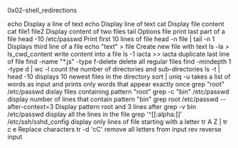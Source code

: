 0x02-shell_redirections

echo 	Display a line of text
echo Display line of text
cat	Display file content
cat file1 file2 Display content of two files
tail Options file	print last part of a file
head -10 /etc/passwd 	Print first 10 lines of file
head -n file | tail -n 1	Displays third line of a file
echo "text" > file	Create new file with text
ls -la > ls_cwd_content	write content into a file
ls -1 iacta >> iacta duplicate last line of file
find -name "*.js" -type f-delete delete all regular files
find -mindepth 1 -type d | wc -l	count the number of directories and sub-directories
ls -t | head -10	displays 10 newest files in the directory
sort | uniq -u	takes a list of words as input and prints only words that appear exactly once
grep "root" /etc/passwd	dislay files containing pattern "root"
grep -c "bin" /etc/passwd	display number of lines that contain pattern "bin"
grep root /etc/passwd --after-context=3 	Display pattern root and 3 lines after
grep -v bin /etc/passwd display all the lines in the file
grep '^[[:alpha:]]' /etc/ssh/sshd_config	display only lines of file starting with a letter
tr A Z | tr c e	Replace characters
tr -d 'cC' 	remove all letters from input
rev 	reverse input
